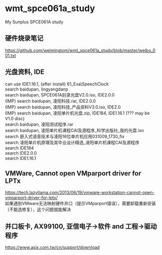# wmt_spce061a_study
My Sunplus SPCE061A study  

## 硬件烧录笔记  
https://github.com/weimingtom/wmt_spce061a_study/blob/master/weibo_001.txt  

## 光盘资料, IDE    
can use IDE1.16.1, (after install) 61_Exa\SpeechClock    
search baidupan, lingyangdanp  
search baidupan, SPCE061A刻录光盘V2.0.iso, IDE2.0.0  
(IMP) search baidupan, 凌阳科技.rar, IDE2.0.0  
(IMP) search baidupan, 凌阳科技_产品资料V3.0.iso, IDE2.0  
(IMP) search baidupan, 凌阳单片机光盘.zip, IDE184, IDE1.16.1 (??? may be V1.0 disc)  
search baidupan, 凌阳测试程序.rar  
search baidupan, 凌阳单片机课程CAI及源程序_科学出版社_我的光盘.iso  
search 嵌入式语音技术与凌阳16位单片机应用031009_1730_fix  
search 凌阳单片机原理及其毕业设计精选_凌阳单片机课程CAI及源程序  
search IDE184  
search IDE2.0.0  
search IDE1.16.1  

## VMWare, Cannot open VMparport driver for LPTx  
https://tech.lazyllama.com/2013/06/19/vmware-workstation-cannot-open-vmparport-driver-for-lptx/  
如果遇到VMware无法映射硬件并口（提示VMparport错误），需要卸载重新安装（不能选修复），这个问题就能解决  

## 并口板卡, AX99100, 亚信电子->软件 and 工程->驱动程序        
https://www.asix.com.tw/cn/support/download  

